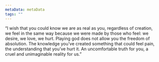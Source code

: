 ```yaml
---
metaData: metaData
tags: ""
---
```


“I wish that you could know we are as real as you, regardless of creation, we feel in the same way because we were made by those who feel: we desire, we love, we hurt. Playing god does not allow you the freedom of absolution. The knowledge you’ve created something that could feel pain, the understanding that you’ve hurt it. An uncomfortable truth for you, a cruel and unimaginable reality for us.”